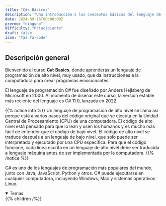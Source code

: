 ```yaml
---
title: "C#: Básicos"
description: "Una introducción a los conceptos básicos del lenguaje de programación C#."
date: 2024-09-16T00:00:00Z
prereq: "ninguno"
difficulty: "Principiante"
draft: false
icon: "fas fa-code"
---
```


## Descripción general

Bienvenido al curso **C#: Basics**, donde aprenderás un lenguaje de programación de alto nivel, muy usado, que da instrucciones a la computadora para crear programas emocionantes.

El lenguaje de programación C# fue diseñado por Anders Hejlsberg de Microsoft en 2000. Al momento de diseñar este curso, la versión estable más reciente del lenguaje es C# 11.0, lanzada en 2022.

{{% notice info %}}
Un lenguaje de programación de alto nivel se llama así porque está a varios pasos del código original que se ejecuta en la Unidad Central de Procesamiento (CPU) de una computadora. El código de alto nivel está pensado para que lo lean y usen los humanos y es mucho más fácil de entender que el código de bajo nivel. El código de alto nivel se traduce después a un lenguaje de bajo nivel, que solo puede ser interpretado y ejecutado por una CPU específica. Para que el código funcione, cada línea escrita en un lenguaje de alto nivel debe ser traducida a lenguaje máquina antes de ser implementada por la computadora.
{{% /notice %}}

C# es uno de los lenguajes de programación más populares del mundo, junto con Java, JavaScript, Python y otros. C# puede ejecutarse en cualquier computadora, incluyendo Windows, Mac y sistemas operativos Linux.

<details open>
<summary>Temas</summary>
{{% children /%}}
</details>